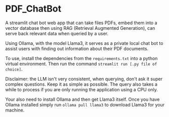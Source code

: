 # PDF_ChatBot

A streamlit chat bot web app that can take files PDFs, embed them into a vector database then using RAG (Retrieval Augmented Generation), can serve back relevant data when queried by a user.

Using Ollama, with the model Llama3, it serves as a private local chat bot to assist users with finding out information about their PDF documents.

To use, install the dependencies from the `requirements.txt` into a python virtual environment. Then run the command `streamlit run [.py file of choice]`.

Disclaimer: the LLM isn't very consistent, when querying, don't ask it super complex questions. Keep it as simple as possible. The query also takes a while to process if you are only running the application using a CPU only.

Your also need to install Ollama and then get Llama3 itself. Once you have Ollama installed simply run `ollama pull llama3` to download Llama3 for your machine.
